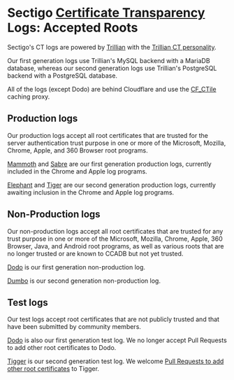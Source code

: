 # Sectigo [Certificate Transparency](http://www.certificate-transparency.org/) Logs: Accepted Roots

Sectigo's CT logs are powered by [Trillian](https://github.com/google/trillian) with the [Trillian CT personality](https://github.com/google/certificate-transparency-go#trillian-ct-personality).

Our first generation logs use Trillian's MySQL backend with a MariaDB database, whereas our second generation logs use Trillian's PostgreSQL backend with a PostgreSQL database.

All of the logs (except Dodo) are behind Cloudflare and use the [CF_CTile](https://github.com/sectigo/CF_CTile) caching proxy.

## Production logs

Our production logs accept all root certificates that are trusted for the server authentication trust purpose in one or more of the Microsoft, Mozilla, Chrome, Apple, and 360 Browser root programs.

[Mammoth](crt/mammoth) and [Sabre](crt/sabre) are our first generation production logs, currently included in the Chrome and Apple log programs.

[Elephant](crt/elephant) and [Tiger](crt/tiger) are our second generation production logs, currently awaiting inclusion in the Chrome and Apple log programs.

## Non-Production logs

Our non-production logs accept all root certificates that are trusted for any trust purpose in one or more of the Microsoft, Mozilla, Chrome, Apple, 360 Browser, Java, and Android root programs, as well as various roots that are no longer trusted or are known to CCADB but not yet trusted.

[Dodo](crt/dodo) is our first generation non-production log.

[Dumbo](crt/dumbo) is our second generation non-production log.

## Test logs

Our test logs accept root certificates that are not publicly trusted and that have been submitted by community members.

[Dodo](crt/dodo) is also our first generation test log. We no longer accept Pull Requests to add other root certificates to Dodo.

[Tigger](crt/tigger) is our second generation test log. We welcome [Pull Requests to add other root certificates](CONTRIBUTING.md) to Tigger.
